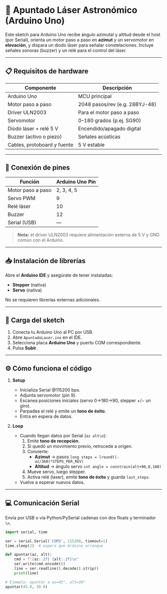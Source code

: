 # 🎯 Apuntado Láser Astronómico (Arduino Uno)

Este sketch para Arduino Uno recibe ángulo azimutal y altitud desde el host (por Serial), orienta un motor paso a paso en **azimut** y un servomotor en **elevación**, y dispara un diodo láser para señalar constelaciones. Incluye señales sonoras (buzzer) y un relé para el control del láser.

---

## 📋 Requisitos de hardware

| Componente                   | Descripción                          |
|------------------------------|--------------------------------------|
| Arduino Uno                  | MCU principal                        |
| Motor paso a paso            | 2048 pasos/rev (e.g. 28BYJ-48)       |
| Driver ULN2003               | Para el motor paso a paso           |
| Servomotor                   | 0–180 grados (p.ej. SG90)            |
| Diodo láser + relé 5 V       | Encendido/apagado digital            |
| Buzzer (activo o piezo)      | Señales acústicas                    |
| Cables, protoboard y fuente  | 5 V estable                          |

---

## 🔌 Conexión de pines

| Función            | Arduino Uno Pin |
|--------------------|-----------------|
| Motor paso a paso  | 2, 3, 4, 5      |
| Servo PWM          | 9               |
| Relé láser         | 10              |
| Buzzer             | 12              |
| Serial (USB)       | —               |

> **Nota:** el driver ULN2003 requiere alimentación externa de 5 V y GND común con el Arduino.

---

## 📥 Instalación de librerías

Abre el **Arduino IDE** y asegúrate de tener instaladas:

- **Stepper** (nativa)  
- **Servo** (nativa)  

No se requieren librerías externas adicionales.

---

## 🚀 Carga del sketch

1. Conecta tu Arduino Uno al PC por USB.  
2. Abre `ApuntadoLaser.ino` en el IDE.  
3. Selecciona placa **Arduino Uno** y puerto COM correspondiente.  
4. Pulsa **Subir**.

---

## ⚙️ Cómo funciona el código

1. **Setup**  
   - Inicializa Serial @115200 bps.  
   - Adjunta servomotor (pin 9).  
   - Escanea posiciones iniciales (servo 0→180→90, stepper +/− un giro).  
   - Parpadea el relé y emite un **tono de éxito**.  
   - Entra en espera de datos.

2. **Loop**  
   - Cuando llegan datos por Serial (`az alt\n`):  
     1. Emite **tono de recepción**.  
     2. Si quedó un movimiento previo, retrocede a origen.  
     3. Convierte:
        - **Azimut** → pasos `long steps = lround((-az/360)*STEPS_PER_REV)`
        - **Altitud** → ángulo servo `int angle = constrain(alt+90,0,180)`
     4. Mueve servo, luego stepper.  
     5. Activa relé (laser), emite **tono de éxito** y guarda `last_steps`.  
   - Vuelve a esperar nuevos datos.

---

## 💻 Comunicación Serial

Envía por USB o vía Python/PySerial cadenas con dos floats y terminador `\n`.  
```python
import serial, time

ser = serial.Serial('COM3', 115200, timeout=1)
time.sleep(2)  # espera que Arduino arranque

def apuntar(az, alt):
    cmd = f"{az:.2f} {alt:.2f}\n"
    ser.write(cmd.encode())
    line = ser.readline().decode().strip()
    print(line)

# Ejemplo: apuntar a az=45°, alt=30°
apuntar(45.0, 30.0)

